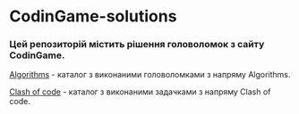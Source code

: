 # CodinGame-solutions

### Цей репозиторій містить рішення головоломок з сайту CodinGame.

[Algorithms](https://github.com/vladyslavpanas/CodinGame-solutions/blob/main/codingame-src/algorithms) - каталог з виконаними головоломками з напряму Algorithms.

[Clash of code](https://github.com/vladyslavpanas/CodinGame-solutions/blob/main/codingame-src/clash-of-code) - каталог з виконаними задачками з напряму Clash of code.